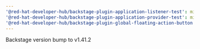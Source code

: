 ```yaml
---
'@red-hat-developer-hub/backstage-plugin-application-listener-test': minor
'@red-hat-developer-hub/backstage-plugin-application-provider-test': minor
'@red-hat-developer-hub/backstage-plugin-global-floating-action-button': minor
---
```


Backstage version bump to v1.41.2
